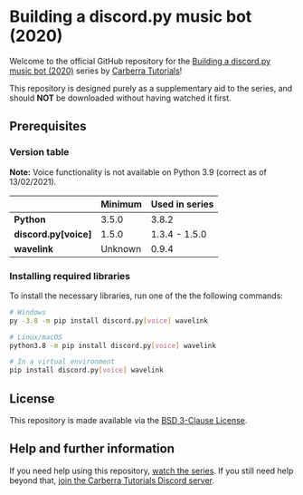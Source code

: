 # Building a discord.py music bot (2020)

Welcome to the official GitHub repository for the [Building a discord.py music bot (2020)](https://www.youtube.com/playlist?list=PLYeOw6sTSy6ZIfraPiUsJWuxjqoL47U3u) series by [Carberra Tutorials](https://youtube.carberra.xyz)!

This repository is designed purely as a supplementary aid to the series, and should **NOT** be downloaded without having watched it first.

## Prerequisites

### Version table

**Note:** Voice functionality is not available on Python 3.9 (correct as of 13/02/2021).

|                       | Minimum | Used in series |
| --------------------- | ------- | -------------- |
| **Python**            | 3.5.0   | 3.8.2          |
| **discord.py[voice]** | 1.5.0   | 1.3.4 - 1.5.0  |
| **wavelink**          | Unknown | 0.9.4          |

### Installing required libraries

To install the necessary libraries, run one of the the following commands:

```bash
# Windows
py -3.8 -m pip install discord.py[voice] wavelink

# Linux/macOS
python3.8 -m pip install discord.py[voice] wavelink

# In a virtual environment
pip install discord.py[voice] wavelink
```

## License

This repository is made available via the [BSD 3-Clause License](https://github.com/Carberra/discord.py-music-tutorial/blob/master/LICENSE).

## Help and further information

If you need help using this repository, [watch the series](https://www.youtube.com/playlist?list=PLYeOw6sTSy6ZIfraPiUsJWuxjqoL47U3u). If you still need help beyond that, [join the Carberra Tutorials Discord server](https://discord.carberra.xyz).
